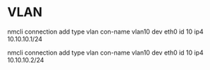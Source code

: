 # VLAN
nmcli connection add type vlan con-name vlan10 dev eth0 id 10 ip4 10.10.10.1/24

nmcli connection add type vlan con-name vlan10 dev eth0 id 10 ip4 10.10.10.2/24